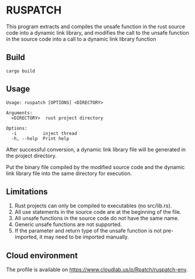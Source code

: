 # RUSPATCH

This program extracts and compiles the unsafe function in the rust source code into a dynamic link library, and modifies the call to the unsafe function in the source code into a call to a dynamic link library function

## Build

```shell
cargo build
```

## Usage

```shell
Usage: ruspatch [OPTIONS] <DIRECTORY>

Arguments:
  <DIRECTORY>  rust project directory

Options:
  -i          inject thread
  -h, --help  Print help
```

After successful conversion, a dynamic link library file will be generated in the project directory.

Put the binary file compiled by the modified source code and the dynamic link library file into the same directory for execution.

## Limitations

1. Rust projects can only be compiled to executables (no src/lib.rs).
2. All use statements in the source code are at the beginning of the file.
3. All unsafe functions in the source code do not have the same name.
4. Generic unsafe functions are not supported.
5. If the parameter and return type of the unsafe function is not pre-imported, it may need to be imported manually.

## Cloud environment

The profile is available on https://www.cloudlab.us/p/Rpatch/ruspatch-env.
